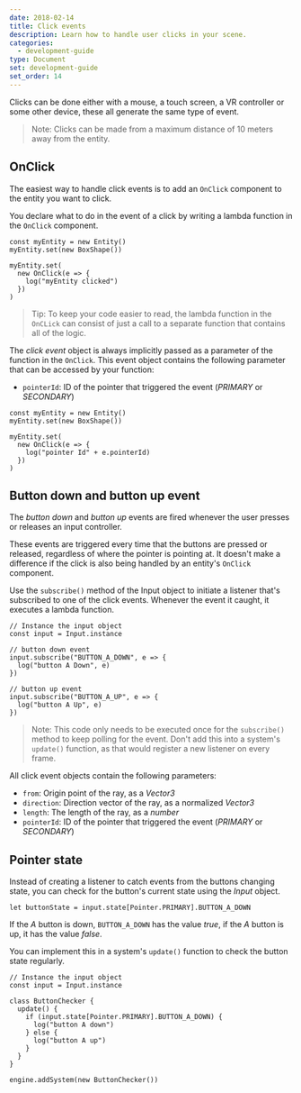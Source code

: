 ```yaml
---
date: 2018-02-14
title: Click events
description: Learn how to handle user clicks in your scene.
categories:
  - development-guide
type: Document
set: development-guide
set_order: 14
---
```


Clicks can be done either with a mouse, a touch screen, a VR controller or some other device, these all generate the same type of event.

> Note: Clicks can be made from a maximum distance of 10 meters away from the entity.

## OnClick

The easiest way to handle click events is to add an `OnClick` component to the entity you want to click.

You declare what to do in the event of a click by writing a lambda function in the `OnClick` component.

```tsx
const myEntity = new Entity()
myEntity.set(new BoxShape())

myEntity.set(
  new OnClick(e => {
    log("myEntity clicked")
  })
)
```

> Tip: To keep your code easier to read, the lambda function in the `OnCLick` can consist of just a call to a separate function that contains all of the logic.

The _click event_ object is always implicitly passed as a parameter of the function in the `OnClick`. This event object contains the following parameter that can be accessed by your function:

- `pointerId`: ID of the pointer that triggered the event (_PRIMARY_ or _SECONDARY_)

```tsx
const myEntity = new Entity()
myEntity.set(new BoxShape())

myEntity.set(
  new OnClick(e => {
    log("pointer Id" + e.pointerId)
  })
)
```

## Button down and button up event

The _button down_ and _button up_ events are fired whenever the user presses or releases an input controller.

These events are triggered every time that the buttons are pressed or released, regardless of where the pointer is pointing at. It doesn't make a difference if the click is also being handled by an entity's `OnClick` component.

Use the `subscribe()` method of the Input object to initiate a listener that's subscribed to one of the click events. Whenever the event it caught, it executes a lambda function.

```tsx
// Instance the input object
const input = Input.instance

// button down event
input.subscribe("BUTTON_A_DOWN", e => {
  log("button A Down", e)
})

// button up event
input.subscribe("BUTTON_A_UP", e => {
  log("button A Up", e)
})
```

> Note: This code only needs to be executed once for the `subscribe()` method to keep polling for the event. Don't add this into a system's `update()` function, as that would register a new listener on every frame.

All click event objects contain the following parameters:

- `from`: Origin point of the ray, as a _Vector3_
- `direction`: Direction vector of the ray, as a normalized _Vector3_
- `length`: The length of the ray, as a _number_
- `pointerId`: ID of the pointer that triggered the event (_PRIMARY_ or _SECONDARY_)

## Pointer state

Instead of creating a listener to catch events from the buttons changing state, you can check for the button's current state using the _Input_ object.

```tsx
let buttonState = input.state[Pointer.PRIMARY].BUTTON_A_DOWN
```

If the _A_ button is down, `BUTTON_A_DOWN` has the value _true_, if the _A_ button is up, it has the value _false_.

You can implement this in a system's `update()` function to check the button state regularly.

```tsx
// Instance the input object
const input = Input.instance

class ButtonChecker {
  update() {
    if (input.state[Pointer.PRIMARY].BUTTON_A_DOWN) {
      log("button A down")
    } else {
      log("button A up")
    }
  }
}

engine.addSystem(new ButtonChecker())
```

<!--

## Custom events

Define an event manager

```ts
export namespace EventManager {

  const subscriptions: Record<string, Array<(params?: any) => void> > = {}

  export function on(evt: string, callback: (params?: any) => void) {
    if (!subscriptions[evt]){
      subscriptions[evt] = []
    }
    subscriptions[evt].push(callback)
  }

  export function emit(evt: string, params?: any) {
    if (subscriptions[evt]){
      subscriptions[evt].forEach(callback => callback(params))
    }
  }
}
```

Import the event manager

```ts
import { EventManager } from 'ts/EventManager'
```

Use it:

```ts
EventManager.emit("test", {test: 5})

EventManager.on("test", function(e) {
  log("test " + e.test)
 })

 ```

-->
